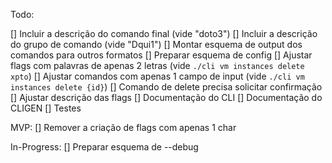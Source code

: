 Todo:

[] Incluir a descrição do comando final (vide "doto3")
[] Incluir a descrição do grupo de comando (vide "Dqui1")
[] Montar esquema de output dos comandos para outros formatos
[] Preparar esquema de config
[] Ajustar flags com palavras de apenas 2 letras (vide `./cli vm instances delete xpto`)
[] Ajustar comandos com apenas 1 campo de input (vide `./cli vm instances delete {id}`)
[] Comando de delete precisa solicitar confirmação
[] Ajustar descrição das flags
[] Documentação do CLI
[] Documentação do CLIGEN
[] Testes 

MVP:
[] Remover a criação de flags com apenas 1 char

In-Progress:
[] Preparar esquema de --debug
